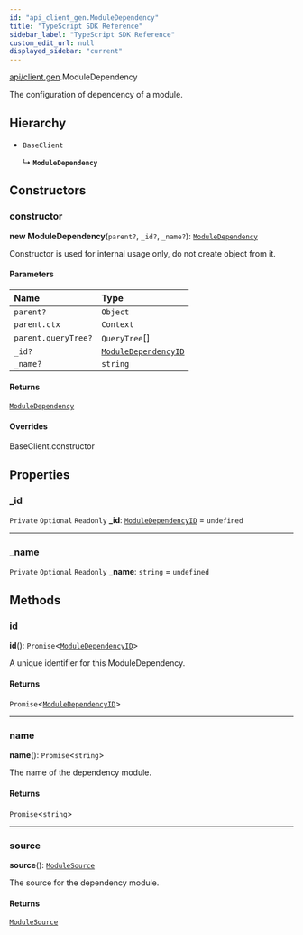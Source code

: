 ```yaml
---
id: "api_client_gen.ModuleDependency"
title: "TypeScript SDK Reference"
sidebar_label: "TypeScript SDK Reference"
custom_edit_url: null
displayed_sidebar: "current"
---
```


[api/client.gen](../modules/api_client_gen.md).ModuleDependency

The configuration of dependency of a module.

## Hierarchy

- `BaseClient`

  ↳ **`ModuleDependency`**

## Constructors

### constructor

**new ModuleDependency**(`parent?`, `_id?`, `_name?`): [`ModuleDependency`](api_client_gen.ModuleDependency.md)

Constructor is used for internal usage only, do not create object from it.

#### Parameters

| Name | Type |
| :------ | :------ |
| `parent?` | `Object` |
| `parent.ctx` | `Context` |
| `parent.queryTree?` | `QueryTree`[] |
| `_id?` | [`ModuleDependencyID`](../modules/api_client_gen.md#moduledependencyid) |
| `_name?` | `string` |

#### Returns

[`ModuleDependency`](api_client_gen.ModuleDependency.md)

#### Overrides

BaseClient.constructor

## Properties

### \_id

 `Private` `Optional` `Readonly` **\_id**: [`ModuleDependencyID`](../modules/api_client_gen.md#moduledependencyid) = `undefined`

___

### \_name

 `Private` `Optional` `Readonly` **\_name**: `string` = `undefined`

## Methods

### id

**id**(): `Promise`\<[`ModuleDependencyID`](../modules/api_client_gen.md#moduledependencyid)\>

A unique identifier for this ModuleDependency.

#### Returns

`Promise`\<[`ModuleDependencyID`](../modules/api_client_gen.md#moduledependencyid)\>

___

### name

**name**(): `Promise`\<`string`\>

The name of the dependency module.

#### Returns

`Promise`\<`string`\>

___

### source

**source**(): [`ModuleSource`](api_client_gen.ModuleSource.md)

The source for the dependency module.

#### Returns

[`ModuleSource`](api_client_gen.ModuleSource.md)
